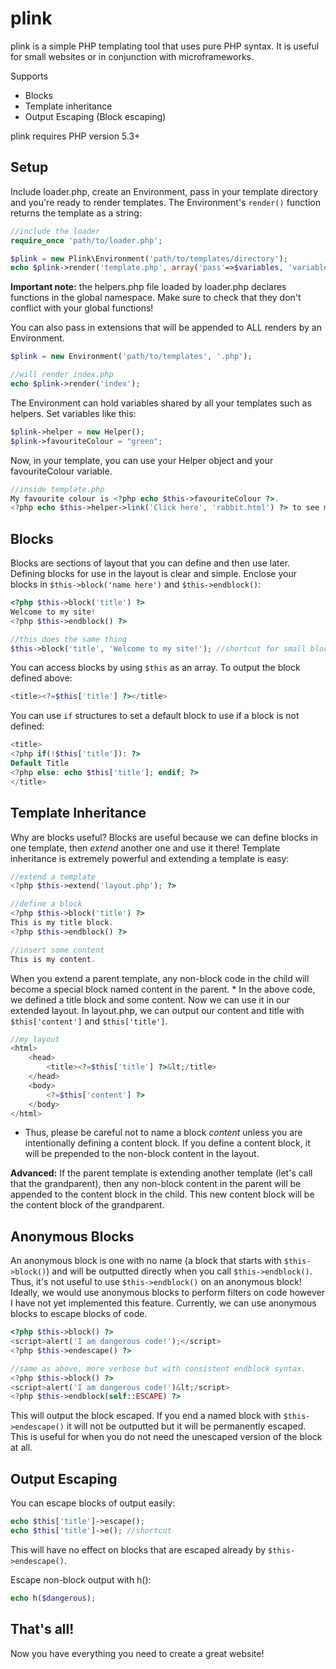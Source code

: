 plink
=====

plink is a simple PHP templating tool that uses pure PHP syntax.
It is useful for small websites or in conjunction with microframeworks.

Supports

  * Blocks
  * Template inheritance
  * Output Escaping (Block escaping)

plink requires PHP version 5.3+

Setup
-----

Include loader.php, create an Environment, pass in your template directory and you're ready to render templates.
The Environment's `render()` function returns the template as a string:

```php
//include the loader
require_once 'path/to/loader.php';

$plink = new Plink\Environment('path/to/templates/directory');
echo $plink->render('template.php', array('pass'=>$variables, 'variable name'=>$value));
```

**Important note:** the helpers.php file loaded by loader.php declares functions in the global namespace.
Make sure to check that they don't conflict with your global functions!

You can also pass in extensions that will be appended to ALL renders by an Environment.

```php
$plink = new Environment('path/to/templates', '.php');

//will render index.php
echo $plink->render('index');
```

The Environment can hold variables shared by all your templates such as helpers.  Set variables like this: 
```php
$plink->helper = new Helper();
$plink->favouriteColour = "green";
```

Now, in your template, you can use your Helper object and your favouriteColour variable.

```php
//inside template.php
My favourite colour is <?php echo $this->favouriteColour ?>.
<?php echo $this->helper->link('Click here', 'rabbit.html') ?> to see my pet rabbit!
```

Blocks
-----

Blocks are sections of layout that you can define and then use later.
Defining blocks for use in the layout is clear and simple.
Enclose your blocks in `$this->block('name here')` and `$this->endblock()`: 

```php
<?php $this->block('title') ?>
Welcome to my site!
<?php $this->endblock() ?>

//this does the same thing
$this->block('title', 'Welcome to my site!'); //shortcut for small blocks
```

You can access blocks by using `$this` as an array.  To output the block defined above: 

```php
<title><?=$this['title'] ?></title>
```

You can use `if` structures to set a default block to use if a block is not defined: 

```php
<title>
<?php if(!$this['title']): ?>
Default Title
<?php else: echo $this['title']; endif; ?>
</title>
```

Template Inheritance
-----

Why are blocks useful?  Blocks are useful because we can define blocks in one template, 
then _extend_ another one and use it there!
Template inheritance is extremely powerful and extending a template is easy: 

```php
//extend a template
<?php $this->extend('layout.php'); ?>

//define a block
<?php $this->block('title') ?>
This is my title block.
<?php $this->endblock() ?>

//insert some content
This is my content.
```

When you extend a parent template, any non-block code in the child will become a special block named content in the parent. *
In the above code, we defined a title block and some content.  Now we can use it in our extended layout.
In layout.php, we can output our content and title with `$this['content']` and `$this['title']`.

```php
//my layout
<html>
	<head>
		<title><?=$this['title'] ?>&lt;/title>
	</head>
	<body>
		<?=$this['content'] ?>
	</body>
</html>
```

* Thus, please be careful not to name a block _content_ unless you are intentionally defining a content block.
If you define a content block, it will be prepended to the non-block content in the layout.

**Advanced:** If the parent template is extending another template (let's call that the grandparent), then any non-block content in the parent will be appended to the
content block in the child.  This new content block will be the content block of the grandparent.

Anonymous Blocks
-----

An anonymous block is one with no name (a block that starts with `$this->block()`) and will be outputted directly when you call `$this->endblock()`.  Thus, it's not useful to use `$this->endblock()` on an anonymous block!
Ideally, we would use anonymous blocks to perform filters on code however I have not yet implemented this feature.
Currently, we can use anonymous blocks to escape blocks of code.


```php
<?php $this->block() ?>
<script>alert('I am dangerous code!');</script>
<?php $this->endescape() ?>

//same as above, more verbose but with consistent endblock syntax.
<?php $this->block() ?>
<script>alert('I am dangerous code!')&lt;/script>
<?php $this->endblock(self::ESCAPE) ?>

```

This will output the block escaped.  If you end a named block with `$this->endescape()` it will not
be outputted but it will be permanently escaped.  This is useful for when you do not need the
unescaped version of the block at all.

Output Escaping
-----
You can escape blocks of output easily: 

```php
echo $this['title']->escape();
echo $this['title']->e(); //shortcut
```

This will have no effect on blocks that are escaped already by `$this->endescape()`.

Escape non-block output with h(): 

```php
echo h($dangerous);
```

That's all!
-----

Now you have everything you need to create a great website!